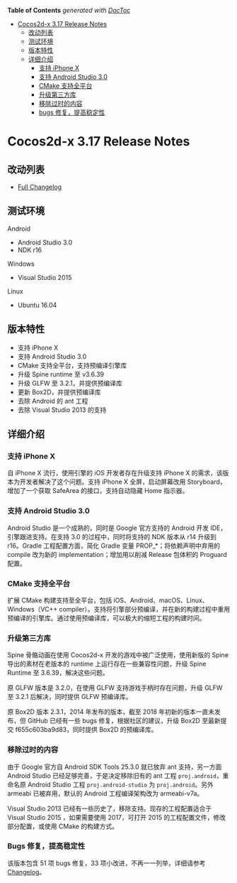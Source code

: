 <!-- START doctoc generated TOC please keep comment here to allow auto update -->
<!-- DON'T EDIT THIS SECTION, INSTEAD RE-RUN doctoc TO UPDATE -->
**Table of Contents**  *generated with [DocToc](https://github.com/thlorenz/doctoc)*

- [Cocos2d-x 3.17 Release Notes](#cocos2d-x-317-release-notes)
  - [改动列表](#%E6%94%B9%E5%8A%A8%E5%88%97%E8%A1%A8)
  - [测试环境](#%E6%B5%8B%E8%AF%95%E7%8E%AF%E5%A2%83)
  - [版本特性](#%E7%89%88%E6%9C%AC%E7%89%B9%E6%80%A7)
  - [详细介绍](#%E8%AF%A6%E7%BB%86%E4%BB%8B%E7%BB%8D)
    - [支持 iPhone X](#%E6%94%AF%E6%8C%81-iphone-x)
    - [支持 Android Studio 3.0](#%E6%94%AF%E6%8C%81-android-studio-30)
    - [CMake 支持全平台](#cmake-%E6%94%AF%E6%8C%81%E5%85%A8%E5%B9%B3%E5%8F%B0)
    - [升级第三方库](#%E5%8D%87%E7%BA%A7%E7%AC%AC%E4%B8%89%E6%96%B9%E5%BA%93)
    - [移除过时的内容](#%E7%A7%BB%E9%99%A4%E8%BF%87%E6%97%B6%E7%9A%84%E5%86%85%E5%AE%B9)
    - [bugs 修复，提高稳定性](#bugs-%E4%BF%AE%E5%A4%8D%E6%8F%90%E9%AB%98%E7%A8%B3%E5%AE%9A%E6%80%A7)

<!-- END doctoc generated TOC please keep comment here to allow auto update -->

# Cocos2d-x 3.17 Release Notes #

## 改动列表

* [Full Changelog](https://github.com/cocos2d/cocos2d-x/blob/v3/CHANGELOG)

## 测试环境

Android 

- Android Studio 3.0
- NDK r16

Windows

- Visual Studio 2015

Linux

- Ubuntu 16.04

## 版本特性

- 支持 iPhone X
- 支持 Android Studio 3.0
- CMake 支持全平台，支持预编译引擎库
- 升级 Spine runtime 至 v3.6.39
- 升级 GLFW 至 3.2.1，并提供预编译库
- 更新 Box2D，并提供预编译库
- 去除 Android 的 ant 工程
- 去除 Visual Studio 2013 的支持

## 详细介绍

### 支持 iPhone X

自 iPhone X 流行，使用引擎的 iOS 开发者存在升级支持 iPhone X 的需求，该版本为开发者解决了这个问题。支持 iPhone X 全屏，启动屏幕改用 Storyboard，增加了一个获取 SafeArea 的接口，支持自动隐藏 Home 指示器。

### 支持 Android Studio 3.0

Android Studio 是一个成熟的，同时是 Google 官方支持的 Android 开发 IDE，引擎跟进支持。在支持 3.0 的过程中，同时将支持的 NDK 版本从 r14 升级到 r16。Gradle 工程配置方面，简化 Gradle 变量 PROP_*；将依赖声明中弃用的 compile 改为新的 implementation；增加用以削减 Release 包体积的 Proguard 配置。

### CMake 支持全平台

扩展 CMake 构建支持至全平台，包括 iOS、Android、macOS、Linux、Windows（VC++ compiler）。支持将引擎部分预编译，并在新的构建过程中重用预编译的引擎库。通过使用预编译库，可以极大的缩短工程的构建时间。

### 升级第三方库

Spine 骨骼动画在使用 Cocos2d-x 开发的游戏中被广泛使用，使用新版的 Spine 导出的素材在老版本的 runtime 上运行存在一些兼容性问题，升级 Spine Runtime 至 3.6.39，解决这些问题。

原 GLFW 版本是 3.2.0，在使用 GLFW 支持游戏手柄时存在问题，升级 GLFW 至 3.2.1 后解决，同时提供 GLFW 预编译库。

原 Box2D 版本 2.3.1，2014 年发布的版本，截至 2018 年初新的版本一直未发布，但 GitHub 已经有一些 bugs 修复，根据社区的建议，升级 Box2D 至最新提交 f655c603ba9d83，同时提供 Box2D 的预编译库。

### 移除过时的内容

由于 Google 官方自 Android SDK Tools 25.3.0 就已放弃 ant 支持，另一方面 Android Studio 已经足够完善，于是决定移除旧有的 ant 工程 `proj.android`，重命名原 Android Studio 工程 `proj.android-studio` 为 `proj.android`。另外 armeabi 已被弃用，默认的 Android 工程编译架构改为 armeabi-v7a。

Visual Studio 2013 已经有一些历史了，移除支持。现存的工程配置适合于 Visual Studio 2015 ，如果需要使用 2017，可打开 2015 的工程配置文件，修改部分配置，或使用 CMake 的构建方式。

### Bugs 修复，提高稳定性

该版本包含 51 项 bugs 修复，33 项小改进，不再一一列举，详细请参考 [Changelog](https://github.com/cocos2d/cocos2d-x/blob/v3/CHANGELOG)。

